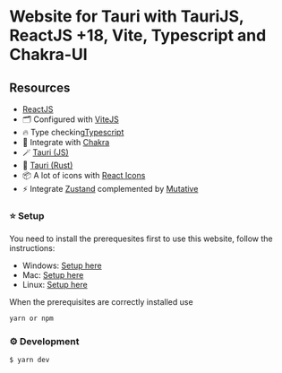 # Website for Tauri with TauriJS, ReactJS +18, Vite, Typescript and Chakra-UI


## Resources

- [ReactJS](https://reactjs.org/)
- 🗂 Configured with [ViteJS](https://vitejs.dev/)
- 🔥 Type checking[Typescript](https://www.typescriptlang.org/)
- 💎 Integrate with [Chakra](https://chakra-ui.com/)
- 🪄 [Tauri (JS)](https://tauri.studio/docs/api/js/)
- 🦀 [Tauri (Rust)](https://docs.rs/tauri/1.0.0-rc.4/)
- 📦 A lot of icons with [React Icons](https://react-icons.github.io/react-icons)
- ⚡ Integrate [Zustand](https://github.com/pmndrs/zustand) complemented by [Mutative](b/mutative)

### ⭐️ Setup
You need to install the prerequesites first to use this website, follow the instructions:

- Windows: [Setup here](https://tauri.app/v1/guides/getting-started/prerequisites#setting-up-windows)
- Mac: [Setup here](https://tauri.app/v1/guides/getting-started/prerequisites#setting-up-macos)
- Linux: [Setup here](https://tauri.app/v1/guides/getting-started/prerequisites#setting-up-linux)

When the prerequisites are correctly installed use

```bash
yarn or npm
```

### ⚙️ Development

```bash
$ yarn dev
```
